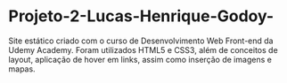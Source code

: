 # Projeto-2-Lucas-Henrique-Godoy-
Site estático criado com o curso de Desenvolvimento Web Front-end da Udemy Academy. Foram utilizados HTML5 e CSS3, além de conceitos de layout, aplicação de hover em links, assim como inserção de imagens e mapas. 
